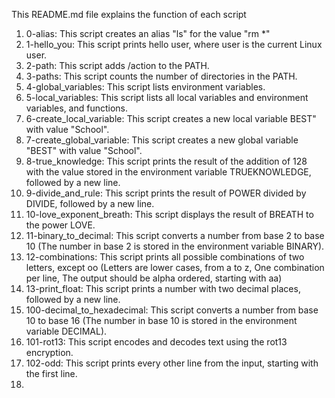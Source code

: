 This README.md file explains the function of each script
1. 0-alias: This script creates an alias "ls" for the value "rm *"
2. 1-hello_you: This script prints hello user, where user is the current Linux user.
3. 2-path: This script adds /action to the PATH.
4. 3-paths: This script counts the number of directories in the PATH.
5. 4-global_variables: This script lists environment variables.
6. 5-local_variables: This script lists all local variables and environment variables, and functions.
7. 6-create_local_variable: This script creates a new local variable BEST" with value "School".
8. 7-create_global_variable: This script creates a new global variable "BEST" with value "School".  
9. 8-true_knowledge: This script prints the result of the addition of 128 with the value stored in the environment variable TRUEKNOWLEDGE, followed by a new line.
10. 9-divide_and_rule: This script prints the result of POWER divided by DIVIDE, followed by a new line.
11. 10-love_exponent_breath: This script displays the result of BREATH to the power LOVE.   
12. 11-binary_to_decimal: This script converts a number from base 2 to base 10 (The number in base 2 is stored in the environment variable BINARY). 
13. 12-combinations: This script prints all possible combinations of two letters, except oo (Letters are lower cases, from a to z, One combination per line, The output should be alpha ordered, starting with aa)
14. 13-print_float: This script prints a number with two decimal places, followed by a new line.
15. 100-decimal_to_hexadecimal: This script converts a number from base 10 to base 16 (The number in base 10 is stored in the environment variable DECIMAL).
16. 101-rot13: This script encodes and decodes text using the rot13 encryption.
17. 102-odd: This script prints every other line from the input, starting with the first line.
18.  
